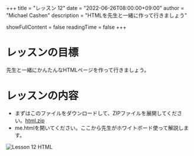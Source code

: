 +++
title = "レッスン 12"
date = "2022-06-26T08:00:00+09:00"
author = "Michael Cashen"
description = "HTMLを先生と一緒に作って行きましょう" 

showFullContent = false
readingTime = false
+++

# レッスンの目標
先生と一緒にかんたんなHTMLページを作って行きましょう。

# レッスンの内容

 - まずはこのファイルをダウンロードして、ZIPファイルを展開してください。[html.zip](https://club.miura.io/html.zip)
  - me.htmlを開いてください。ここから先生がホワイトボード使って解説します。

![Lesson 12 HTML](/images/lesson12.png)

